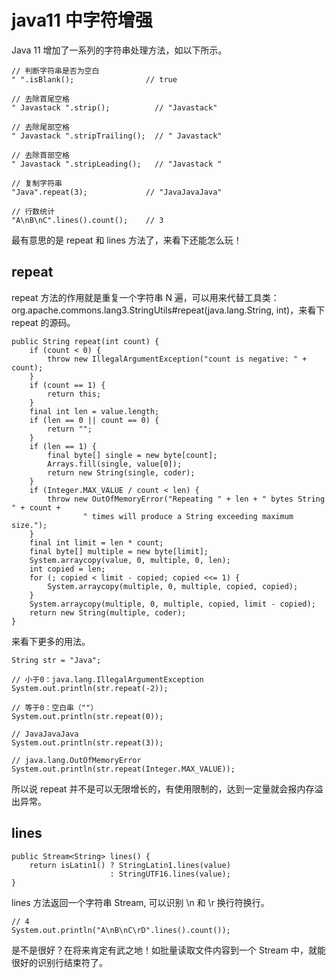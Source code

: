 # java11 中字符增强

Java 11 增加了一系列的字符串处理方法，如以下所示。
```
// 判断字符串是否为空白
" ".isBlank();                // true

// 去除首尾空格
" Javastack ".strip();          // "Javastack"

// 去除尾部空格 
" Javastack ".stripTrailing();  // " Javastack"

// 去除首部空格 
" Javastack ".stripLeading();   // "Javastack "

// 复制字符串
"Java".repeat(3);             // "JavaJavaJava"

// 行数统计
"A\nB\nC".lines().count();    // 3
```
最有意思的是 repeat 和 lines 方法了，来看下还能怎么玩！

## repeat
repeat 方法的作用就是重复一个字符串 N 遍，可以用来代替工具类：org.apache.commons.lang3.StringUtils#repeat(java.lang.String, int)，来看下 repeat 的源码。
```
public String repeat(int count) {
    if (count < 0) {
        throw new IllegalArgumentException("count is negative: " + count);
    }
    if (count == 1) {
        return this;
    }
    final int len = value.length;
    if (len == 0 || count == 0) {
        return "";
    }
    if (len == 1) {
        final byte[] single = new byte[count];
        Arrays.fill(single, value[0]);
        return new String(single, coder);
    }
    if (Integer.MAX_VALUE / count < len) {
        throw new OutOfMemoryError("Repeating " + len + " bytes String " + count +
                " times will produce a String exceeding maximum size.");
    }
    final int limit = len * count;
    final byte[] multiple = new byte[limit];
    System.arraycopy(value, 0, multiple, 0, len);
    int copied = len;
    for (; copied < limit - copied; copied <<= 1) {
        System.arraycopy(multiple, 0, multiple, copied, copied);
    }
    System.arraycopy(multiple, 0, multiple, copied, limit - copied);
    return new String(multiple, coder);
}
```
来看下更多的用法。
```
String str = "Java";

// 小于0：java.lang.IllegalArgumentException
System.out.println(str.repeat(-2));

// 等于0：空白串（""）
System.out.println(str.repeat(0));

// JavaJavaJava
System.out.println(str.repeat(3));

// java.lang.OutOfMemoryError
System.out.println(str.repeat(Integer.MAX_VALUE));
```
所以说 repeat 并不是可以无限增长的，有使用限制的，达到一定量就会报内存溢出异常。

## lines
```
public Stream<String> lines() {
    return isLatin1() ? StringLatin1.lines(value)
                      : StringUTF16.lines(value);
}
```
lines 方法返回一个字符串 Stream, 可以识别 \n 和 \r 换行符换行。
```
// 4
System.out.println("A\nB\nC\rD".lines().count());
```
是不是很好？在将来肯定有武之地！如批量读取文件内容到一个 Stream 中，就能很好的识别行结束符了。